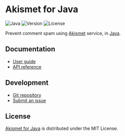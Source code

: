 # Akismet for Java
![Java](https://badgen.net/badge/java/%3E%3D17.0.0/green) ![Version](https://badgen.net/badge/project/v1.0.0/blue) ![License](https://badgen.net/badge/license/MIT/blue)

Prevent comment spam using [Akismet](https://akismet.com) service, in [Java](https://www.oracle.com/java).

## Documentation
- [User guide](https://docs.belin.io/akismet.java)
- [API reference](https://docs.belin.io/akismet.java/api)

## Development
- [Git repository](https://github.com/cedx/akismet.java)
- [Submit an issue](https://github.com/cedx/akismet.java/issues)

## License
[Akismet for Java](https://github.com/cedx/akismet.java) is distributed under the MIT License.
